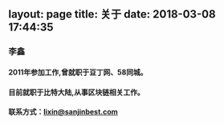 layout: page
title: 关于
date: 2018-03-08 17:44:35
---
### 李鑫
#### 2011年参加工作,曾就职于豆丁网、58同城。
#### 目前就职于比特大陆,从事区块链相关工作。


#### 联系方式：lixin@sanjinbest.com